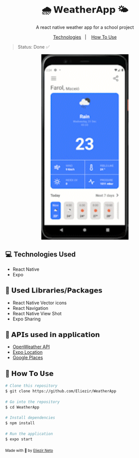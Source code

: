 <h1 align="center">🌧 𝗪𝗲𝗮𝘁𝗵𝗲𝗿𝗔𝗽𝗽 🌤</h1>
<p align="center">
A react native weather app for a school project
</p>
<div align="center">
  <a href="#technologies">Technologies</a>&nbsp;&nbsp;&nbsp;|&nbsp;&nbsp;&nbsp;
  <a href="#how-to-use">How To Use</a>
</div>

>Status: Done ✅
<div align="center">
  <img style="height:586px"src="WeatherAppGif.gif">
</div>


<h2 id="technologies">💻 Technologies Used</h2>
<ul>
<li>React Native</li>
<li>Expo</li>
  
</ul><h2>📖 𝗨𝘀𝗲𝗱 𝗟𝗶𝗯𝗿𝗮𝗿𝗶𝗲𝘀/𝗣𝗮𝗰𝗸𝗮𝗴𝗲𝘀</h2>
<ul>
<li>React Native Vector icons</li>
<li>React Navigation</li>
<li>React Native View Shot</li>
<li>Expo Sharing</li>
</ul>

<h2>📡 𝗔𝗣𝗜𝘀 𝘂𝘀𝗲𝗱 𝗶𝗻 𝗮𝗽𝗽𝗹𝗶𝗰𝗮𝘁𝗶𝗼𝗻</h2><ul>
  <li><a href="https://openweathermap.org/api">OpenWeather API</a></li>
  <li><a href="https://docs.expo.dev/versions/latest/sdk/location/">Expo Location</a></li>
<li><a href="https://developers.google.com/maps/documentation/places/web-service/autocomplete">Google Places</a></li>
</ul>

<h2 id="how-to-use">📌 𝗛𝗼𝘄 𝗧𝗼 𝗨𝘀𝗲</h2>

```bash
# Clone this repository
$ git clone https://github.com/Eliezir/WeatherApp

# Go into the repository
$ cd WeatherApp

# Install dependencies
$ npm install

# Run the application
$ expo start
```
<sub>Made with 💜 by <a href="https://github.com/Eliezir">Eliezir Neto</a></sub>
